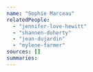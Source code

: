 ```yaml
---
name: "Sophie Marceau"
relatedPeople:
  - "jennifer-love-hewitt"
  - "shannen-doherty"
  - "jean-dujardin"
  - "mylene-farmer"
sources: []
summaries:
---
```



